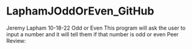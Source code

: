 # LaphamJOddOrEven_GitHub
Jeremy Lapham
10-18-22
Odd or Even
This program will ask the user to input a number and it will tell them if that number is odd or even
Peer Review:
